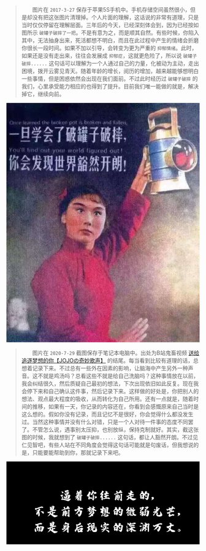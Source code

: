 
> &ensp;&ensp;&ensp;&ensp;图片在 `2017-3-27` 保存于苹果5S手机中。手机存储空间虽然很小，但是却没有把这张图片清理掉。个人片面的理解，这话说的非常有道理，只是当时仅仅停留在理解层面。三年后的今天，已经深刻体会到，因为已经按如图所示 `破罐子破摔了一把`。不是有意为之，而是顺其自然。有些时候，你陷入其中，无法抽身出来，死活都想不明白，而且在此过程中产生的情绪会折磨你很长一段时间。如果不加以引导，会转变为更为严重的 `抑郁情绪`。此时，如果还是没有走出来，往往会发展成 `抑郁症`，这就更危险了，所以说 `破罐子破摔......` 这句话可以理解为一个人通过自己的力量，化被动为主动，走出困境，拨开云雾见青天。随着年龄的增长，阅历的增加，越来越能够想明白一些事情，但是困惑依然会出现在我们面前。不过此时经历过 `破罐子破摔` 的我们，心里承受能力相应的也得到了提升。目前我们唯一能做的就是，解决掉它，继续向前。

![C1](../images/C1.jpg ':size=30%')

> &ensp;&ensp;&ensp;&ensp;图片在 `2020-7-29` 截图保存于笔记本电脑中。出处为B站鬼畜视频 [送给追逐梦想的你【JOJOの奇妙歌声】](https://www.bilibili.com/video/BV1t7411S7zS) 的结尾。每当看到比较有道理的话，总想着记录下来。不过总有一些外在因素的影响，让脑海中产生另外一种声音。这不就是鸡汤吗？总看这些不就是给自己洗脑吗？这种事情放在以前，我会纠结很久，然后质疑自己最初的想法，下次出现依旧如此反复。现在我会停下来和自己确认这件事，然后记录下来。这样做的好处是，你把别人的想法、观点最大程度的吸收，从而转化为自己所用。还有一点就是，随着时间的推移，如果有一天，你记录的内容还在，你看到会感慨原来自己当时是这么想的。假如你没有记录，而且记忆不是很好，你会觉得什么都没发生过。当然这种事情并没有什么对错，只是一个人对待一件事的态度不同罢了。不管怎么说，遇事别太压抑，也别放纵，保持克制就好。其实，截这张图的时候，我就想到了 `破罐子破摔......` 这句话，都让人豁然开朗。不过见仁见智吧，有些人站在不同角度会觉得这句话可能就是句废话，但我想说的是，只能要能帮助到你，那就记录下来吧。

![C2](../images/C2.png)